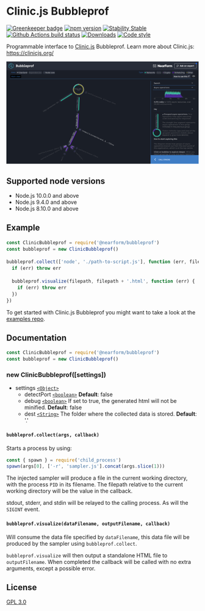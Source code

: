# Clinic.js Bubbleprof

[![Greenkeeper badge](https://badges.greenkeeper.io/nearform/node-clinic-bubbleprof.svg)](https://greenkeeper.io/)
[![npm version][npm-version]][npm-url] [![Stability Stable][stability-stable]][stability-docs] [![Github Actions build status][actions-status]][actions-url]
[![Downloads][npm-downloads]][npm-url] [![Code style][lint-standard]][lint-standard-url]

Programmable interface to [Clinic.js][clinic-url] Bubbleprof. Learn more about Clinic.js: https://clinicjs.org/

![Screenshot](screenshot.png)

## Supported node versions

* Node.js 10.0.0 and above
* Node.js 9.4.0 and above
* Node.js 8.10.0 and above

## Example

```js
const ClinicBubbleprof = require('@nearform/bubbleprof')
const bubbleprof = new ClinicBubbleprof()

bubbleprof.collect(['node', './path-to-script.js'], function (err, filepath) {
  if (err) throw err

  bubbleprof.visualize(filepath, filepath + '.html', function (err) {
    if (err) throw err
  })
})
```

To get started with Clinic.js Bubbleprof you might want to take a look at the [examples
repo](https://github.com/nearform/node-clinic-bubbleprof-examples).

## Documentation

```js
const ClinicBubbleprof = require('@nearform/bubbleprof')
const bubbleprof = new ClinicBubbleprof()
```

### new ClinicBubbleprof([settings])

* settings [`<Object>`][]
  * detectPort [`<boolean>`][] **Default**: false
  * debug [`<boolean>`][] If set to true, the generated html will not be minified.
    **Default**: false
  * dest [`<String>`][] The folder where the collected data is stored.
    **Default**: '.'

#### `bubbleprof.collect(args, callback)`

Starts a process by using:

```js
const { spawn } = require('child_process')
spawn(args[0], ['-r', 'sampler.js'].concat(args.slice(1)))
```

The injected sampler will produce a file in the current working directory, with
the process `PID` in its filename. The filepath relative to the current working
directory will be the value in the callback.

stdout, stderr, and stdin will be relayed to the calling process. As will the
`SIGINT` event.

#### `bubbleprof.visualize(dataFilename, outputFilename, callback)`

Will consume the data file specified by `dataFilename`, this data file will be
produced by the sampler using `bubbleprof.collect`.

`bubbleprof.visualize` will then output a standalone HTML file to
`outputFilename`. When completed the callback will be called with no extra
arguments, except a possible error.

## License
[GPL 3.0](LICENSE)

[stability-stable]: https://img.shields.io/badge/stability-stable-green.svg?style=flat-square
[stability-docs]: https://nodejs.org/api/documentation.html#documentation_stability_index
[npm-version]: https://img.shields.io/npm/v/@nearform/bubbleprof.svg?style=flat-square
[npm-url]: https://www.npmjs.org/@nearform/bubbleprof
[npm-downloads]: http://img.shields.io/npm/dm/@nearform/bubbleprof.svg?style=flat-square
[lint-standard]: https://img.shields.io/badge/code%20style-standard-brightgreen.svg?style=flat-square
[lint-standard-url]: https://github.com/feross/standard
[clinic-url]: https://github.com/nearform/node-clinic
[`<Object>`]: https://developer.mozilla.org/en-US/docs/Web/JavaScript/Reference/Global_Objects/Object
[`<boolean>`]: https://developer.mozilla.org/en-US/docs/Web/JavaScript/Data_structures#Boolean_type
[`<String>`]: https://developer.mozilla.org/en-US/docs/Web/JavaScript/Reference/Global_Objects/String
[actions-status]: https://github.com/nearform/node-clinic-bubbleprof/workflows/CI/badge.svg
[actions-url]: https://github.com/nearform/node-clinic-bubbleprof/actions
